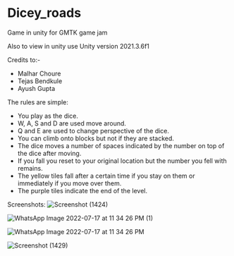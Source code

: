 # Dicey_roads
Game in unity for GMTK game jam

Also to view in unity use Unity version 2021.3.6f1

Credits to:-
* Malhar Choure 
* Tejas Bendkule
* Ayush Gupta

The rules are simple:
* You play as the dice.
* W, A, S and D are used move around.
* Q and E are used to change perspective of the dice.
* You can climb onto blocks but not if they are stacked.
* The dice moves a number of spaces indicated by the number on top of the dice after moving.
* If you fall you reset to your original location but the number you fell with remains.
* The yellow tiles fall after a certain time if you stay on them or immediately if you move over them.
* The purple tiles indicate the end of the level.

Screenshots:
![Screenshot (1424)](https://user-images.githubusercontent.com/90690107/181875786-8b025f76-0bfa-491e-892d-f27436f33e2c.jpg)

![WhatsApp Image 2022-07-17 at 11 34 26 PM (1)](https://user-images.githubusercontent.com/90690107/181875765-a8f9d1c2-949f-4930-96f8-42a606b5f231.jpeg)

![WhatsApp Image 2022-07-17 at 11 34 26 PM](https://user-images.githubusercontent.com/90690107/181875774-4ece8b7e-be92-4ec2-bec9-577722226f5f.jpeg)

![Screenshot (1429)](https://user-images.githubusercontent.com/90690107/181876134-8c29e31e-aae0-4368-9d71-bc260ec12713.png)


